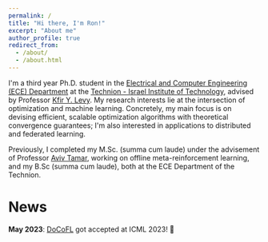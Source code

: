 ```yaml
---
permalink: /
title: "Hi there, I'm Ron!"
excerpt: "About me"
author_profile: true
redirect_from: 
  - /about/
  - /about.html
---
```


I'm a third year Ph.D. student in the [Electrical and Computer Engineering (ECE) Department](https://ece.technion.ac.il) at the [Technion - Israel Institute of Technology](https://www.technion.ac.il/en/home-2/), advised by Professor [Kfir Y.  Levy](https://kfiryehud.wixsite.com/kfir-y-levy). My research interests lie at the intersection of optimization and machine learning. Concretely, my main focus is on devising efficient, scalable optimization algorithms with theoretical convergence guarantees; I'm also interested in applications to distributed and federated learning. 

Previously, I completed my M.Sc. (summa cum laude) under the advisement of Professor [Aviv Tamar](https://avivt.github.io/avivt/), working on offline meta-reinforcement learning, and my B.Sc (summa cum laude), both at the ECE Department of the Technion.  

# News	
<b>May 2023</b>: [DoCoFL](https://rondorf.github.io/publications/DoCoFL) got accepted at ICML 2023! 🥳
